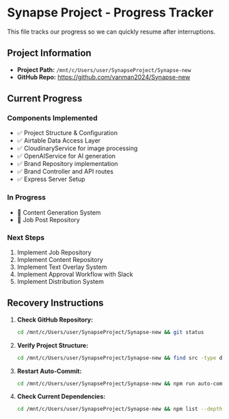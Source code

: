 # Synapse Project - Progress Tracker

This file tracks our progress so we can quickly resume after interruptions.

## Project Information
- **Project Path:** `/mnt/c/Users/user/SynapseProject/Synapse-new`
- **GitHub Repo:** https://github.com/vanman2024/Synapse-new

## Current Progress

### Components Implemented
- ✅ Project Structure & Configuration
- ✅ Airtable Data Access Layer
- ✅ CloudinaryService for image processing
- ✅ OpenAIService for AI generation
- ✅ Brand Repository implementation
- ✅ Brand Controller and API routes
- ✅ Express Server Setup

### In Progress
- 🔄 Content Generation System
- 🔄 Job Post Repository

### Next Steps
1. Implement Job Repository
2. Implement Content Repository
3. Implement Text Overlay System
4. Implement Approval Workflow with Slack
5. Implement Distribution System

## Recovery Instructions

1. **Check GitHub Repository:**
   ```bash
   cd /mnt/c/Users/user/SynapseProject/Synapse-new && git status
   ```

2. **Verify Project Structure:**
   ```bash
   cd /mnt/c/Users/user/SynapseProject/Synapse-new && find src -type d | sort
   ```

3. **Restart Auto-Commit:**
   ```bash
   cd /mnt/c/Users/user/SynapseProject/Synapse-new && npm run auto-commit &
   ```

4. **Check Current Dependencies:**
   ```bash
   cd /mnt/c/Users/user/SynapseProject/Synapse-new && npm list --depth=0
   ```